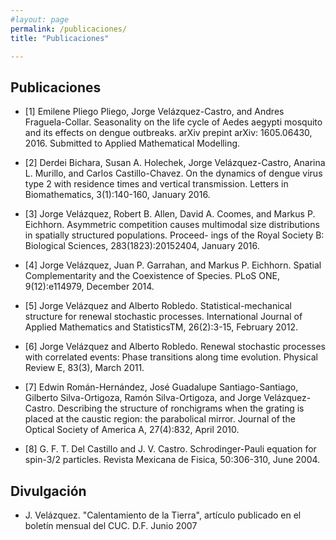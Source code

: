 ```yaml
---
#layout: page
permalink: /publicaciones/
title: "Publicaciones"

---
```


 ## Publicaciones
 
- [1] Emilene Pliego Pliego, Jorge Velázquez-Castro, and Andres Fraguela-Collar. Seasonality on the life cycle of Aedes aegypti mosquito and its effects on dengue outbreaks. arXiv prepint arXiv: 1605.06430, 2016. Submitted to Applied Mathematical Modelling. 

- [2] Derdei Bichara, Susan A. Holechek, Jorge Velázquez-Castro, Anarina L. Murillo, and Carlos Castillo-Chavez. On the dynamics of dengue virus type 2 with residence times and vertical transmission. Letters in Biomathematics, 3(1):140-160, January 2016.

- [3] Jorge Velázquez, Robert B. Allen, David A. Coomes, and Markus P. Eichhorn. Asymmetric competition causes multimodal size distributions in spatially structured populations. Proceed- ings of the Royal Society B: Biological Sciences, 283(1823):20152404, January 2016.

- [4] Jorge Velázquez, Juan P. Garrahan, and Markus P. Eichhorn. Spatial Complementarity and the Coexistence of Species. PLoS ONE, 9(12):e114979, December 2014.

- [5] Jorge Velázquez and Alberto Robledo. Statistical-mechanical structure for renewal stochastic processes. International Journal of Applied Mathematics and StatisticsTM, 26(2):3-15, February 2012.

- [6] Jorge Velázquez and Alberto Robledo. Renewal stochastic processes with correlated events: Phase transitions along time evolution. Physical Review E, 83(3), March 2011.

- [7] Edwin Román-Hernández, José Guadalupe Santiago-Santiago, Gilberto Silva-Ortigoza, Ramón Silva-Ortigoza, and Jorge Velázquez-Castro. Describing the structure of ronchigrams when the grating is placed at the caustic region: the parabolical mirror. Journal of the Optical Society of America A, 27(4):832, April 2010.

- [8] G. F. T. Del Castillo and J. V. Castro. Schrodinger-Pauli equation for spin-3/2 particles. Revista Mexicana de Fisica, 50:306-310, June 2004.

## Divulgación
- J. Velázquez. "Calentamiento de la Tierra", artículo publicado en el boletín mensual del CUC. D.F. Junio 2007
